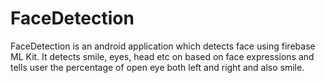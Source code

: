 # FaceDetection

FaceDetection is an android application which detects face using firebase ML Kit. It detects smile, eyes, head etc on based on face expressions and tells user the percentage of open eye both left and right and also smile. 

